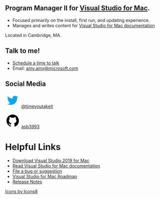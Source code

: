 ## Program Manager II for [Visual Studio for Mac](aka.ms/vsmac).
* Focused primarily on the install, first run, and updating experience.
* Manages and writes content for [Visual Studio for Mac documentation](https://aka.ms/vsmac-docs)

Located in Cambridge, MA.

## Talk to me!

- [Schedule a time to talk](https://outlook.office365.com/owa/calendar/Amy@microsoft.onmicrosoft.com/bookings/)
- Email: amy.amy@microsoft.com

## Social Media

![twitter logo](media/twitter.png) [@timeyoutakeit](https://twitter.com/timeyoutakeit)

![github logo](media/github.png) [asb3993](https://github.com/asb3993)

# Helpful Links

- [Download Visual Studio 2019 for Mac](https://visualstudio.microsoft.com/vs/mac/)
- [Read Visual Studio for Mac documentation](https://docs.microsoft.com/visualstudio/mac)
- [File a bug or suggestion](https://developercommunity.visualstudio.com/spaces/41/index.html)
- [Visual Studio for Mac Roadmap](https://docs.microsoft.com/visualstudio/productinfo/mac-roadmap)
- [Release Notes](https://docs.microsoft.com/visualstudio/releasenotes/vs2019-mac-relnotes)

[Icons by Icons8](https://icons8.com/)
